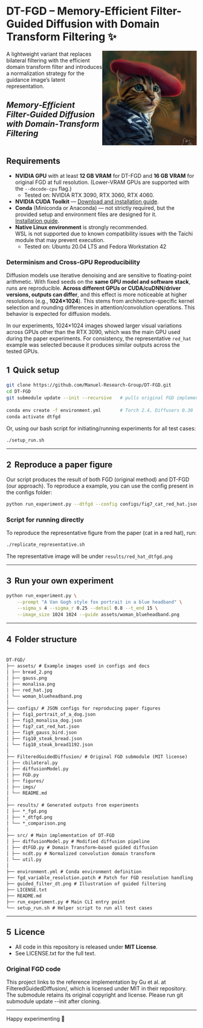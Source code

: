 # DT-FGD – Memory-Efficient Filter-Guided Diffusion with Domain Transform Filtering :sparkles:
<a href="docs/representative_250.png">
  <img src="docs/representative_250.png" alt="FGD vs dtFGD representative thumbnail" width="250" height="250" align="right">
</a>

A lightweight variant that replaces bilateral filtering with the efficient domain transform filter and introduces a normalization strategy for the guidance image’s latent representation.

*Memory‑Efficient **Filter‑Guided Diffusion** with Domain‑Transform Filtering*
<br clear="right"/>
---

## Requirements
- **NVIDIA GPU** with at least **12 GB VRAM** for DT-FGD and **16 GB VRAM** for original FGD at full resolution.
  (Lower-VRAM GPUs are supported with the `--decode-cpu` flag.)
  - Tested on: NVIDIA RTX 3090, RTX 3060, RTX 4060.
- **NVIDIA CUDA Toolkit** — [Download and installation guide](https://developer.nvidia.com/cuda-downloads).
- **Conda** (Miniconda or Anaconda) — not strictly required, but the provided setup and environment files are designed for it.  
  [Installation guide](https://docs.conda.io/en/latest/miniconda.html).
- **Native Linux environment** is strongly recommended.  
  WSL is not supported due to known compatibility issues with the Taichi module that may prevent execution.
  - Tested on: Ubuntu 20.04 LTS and Fedora Workstation 42

### Determinism and Cross-GPU Reproducibility

Diffusion models use iterative denoising and are sensitive to floating-point arithmetic. With fixed seeds on the **same GPU model and software stack**, runs are reproducible. **Across different GPUs or CUDA/cuDNN/driver versions, outputs can differ**, and this effect is more noticeable at higher resolutions (e.g., **1024×1024**). This stems from architecture-specific kernel selection and rounding differences in attention/convolution operations. This behavior is expected for diffusion models.

In our experiments, 1024×1024 images showed larger visual variations across GPUs
other than the RTX 3090, which was the main GPU used during the paper experiments.
For consistency, the representative `red_hat` example was selected because it
produces similar outputs across the tested GPUs.

## 1  Quick setup

```bash
git clone https://github.com/Manuel-Research-Group/DT-FGD.git
cd DT-FGD
git submodule update --init --recursive   # pulls original FGD implementation

conda env create -f environment.yml       # Torch 2.4, Diffusers 0.30
conda activate dtfgd
```

Or, using our bash script for initiating/running experiments for all test cases:

```bash
./setup_run.sh
```

---

## 2  Reproduce a paper figure

Our script produces the result of both FGD (original method) and DT-FGD (our approach). To reproduce a example, you can use the config present in the configs folder:

```bash
python run_experiment.py --dtfgd --config configs/fig7_cat_red_hat.json
```

### Script for running directly
To reproduce the representative figure from the paper (cat in a red hat), run:

```bash
./replicate_representative.sh
```

The representative image will be under `results/red_hat_dtfgd.png`

---

## 3  Run your own experiment

```bash
python run_experiment.py \
    --prompt "A Van Gogh style fox portrait in a blue headband" \
    --sigma_s 4 --sigma_r 0.25 --detail 0.8 --t_end 15 \
    --image_size 1024 1024 --guide assets/woman_blueheadband.png
```

---

## 4  Folder structure

```

DT-FGD/
├── assets/ # Example images used in configs and docs
│ ├── bread_2.png
│ ├── gauss.png
│ ├── monalisa.png
│ ├── red_hat.jpg
│ └── woman_blueheadband.png
│
├── configs/ # JSON configs for reproducing paper figures
│ ├── fig1_portrait_of_a_dog.json
│ ├── fig3_monalisa_dog.json
│ ├── fig7_cat_red_hat.json
│ ├── fig9_gauss_bird.json
│ ├── fig10_steak_bread.json
│ └── fig10_steak_bread1192.json
│
├── FilteredGuidedDiffusion/ # Original FGD submodule (MIT license)
│ ├── cbilateral.py
│ ├── diffusionModel.py
│ ├── FGD.py
│ ├── figures/
│ ├── imgs/
│ └── README.md
│
├── results/ # Generated outputs from experiments
│ ├── *_fgd.png
│ ├── *_dtfgd.png
│ └── *_comparison.png
│
├── src/ # Main implementation of DT-FGD
│ ├── diffusionModel.py # Modified diffusion pipeline
│ ├── dtFGD.py # Domain Transform–based guided diffusion
│ ├── ncdt.py # Normalized convolution domain transform
│ └── util.py
│
├── environment.yml # Conda environment definition
├── fgd_variable_resolution.patch # Patch for FGD resolution handling
├── guided_filter_dt.png # Illustration of guided filtering
├── LICENSE.txt
├── README.md
├── run_experiment.py # Main CLI entry point
└── setup_run.sh # Helper script to run all test cases
```

---

## 5  Licence

* All code in this repository is released under **MIT License**.
* See LICENSE.txt for the full text.

### Original FGD code

This project links to the reference implementation by Gu et al. at
FilteredGuidedDiffusion/, which is licensed under MIT in their repository.
The submodule retains its original copyright and license.
Please run git submodule update --init after cloning.


---

Happy experimenting :rocket:
